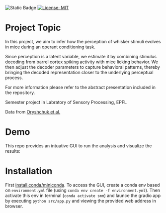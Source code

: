 ![Static Badge](https://img.shields.io/badge/In%20Progress%20-%20orange)
[![License: MIT](https://img.shields.io/badge/License-MIT-yellow.svg)](https://opensource.org/licenses/MIT)

# Project Topic
In this project, we aim to infer how the perception of whisker stimuli evolves in mice during an operant conditioning task.

Since perception is a latent variable, we estimate it by combining stimulus decoding from barrel cortex spiking activity with mice licking behavior. We then adjust the decoder parameters to capture behavioral patterns, thereby bringing the decoded representation closer to the underlying perceptual process.

For more information please refer to the abstract presentation included in the repository.

Semester project in Labratory of Sensory Processing, EPFL 

Data from [Oryshchuk et al.](https://zenodo.org/records/10115924)

# Demo
This repo provides an intuative GUI to run the analysis and visualize the results:

# Installation
First [install conda/miniconda](https://www.anaconda.com/docs/getting-started/miniconda/install). To access the GUI, create a conda env based on `environment.yml` file (using `conda env create -f environment.yml`). Then activate this env in terminal (`conda activate smm`) and launce the gradio app by executing `python src/app.py` and viewing the provided web address in browser.
